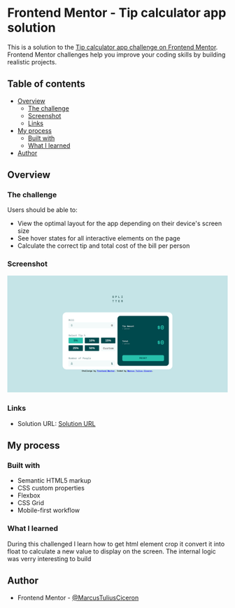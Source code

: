# Frontend Mentor - Tip calculator app solution

This is a solution to the [Tip calculator app challenge on Frontend Mentor](https://www.frontendmentor.io/challenges/tip-calculator-app-ugJNGbJUX). Frontend Mentor challenges help you improve your coding skills by building realistic projects.

## Table of contents

- [Overview](#overview)
  - [The challenge](#the-challenge)
  - [Screenshot](#screenshot)
  - [Links](#links)
- [My process](#my-process)
  - [Built with](#built-with)
  - [What I learned](#what-i-learned)
- [Author](#author)

## Overview

### The challenge

Users should be able to:

- View the optimal layout for the app depending on their device's screen size
- See hover states for all interactive elements on the page
- Calculate the correct tip and total cost of the bill per person

### Screenshot

![](./ksnip_20220319-181830.png)

### Links

- Solution URL: [Solution URL](https://marcustuliusciceron.github.io/Tip-calculator-app-challenge-hub/)

## My process

### Built with

- Semantic HTML5 markup
- CSS custom properties
- Flexbox
- CSS Grid
- Mobile-first workflow

### What I learned

During this challenged I learn how to get html element crop it convert it into float to calculate a new value to display on the screen.
The internal logic was verry interesting to build

## Author

- Frontend Mentor - [@MarcusTuliusCiceron](https://www.frontendmentor.io/profile/MarcusTuliusCiceron)